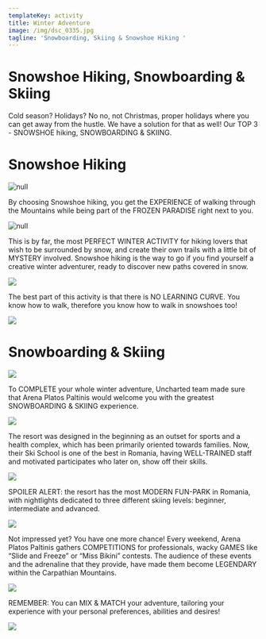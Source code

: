 ```yaml
---
templateKey: activity
title: Winter Adventure
image: /img/dsc_0335.jpg
tagline: 'Snowboarding, Skiing & Snowshoe Hiking '
---
```

# Snowshoe Hiking, Snowboarding & Skiing

Cold season? Holidays? No no, not Christmas, proper holidays where you can get away from the hustle. We have a solution for that as well! Our TOP 3 - SNOWSHOE hiking, SNOWBOARDING & SKIING.

# Snowshoe Hiking

![null](/img/snowshoe-description.png)

By choosing Snowshoe hiking, you get the EXPERIENCE of walking through the Mountains while being part of the FROZEN PARADISE right next to you. 

![null](/img/snowhike.png)

This is by far, the most PERFECT WINTER ACTIVITY for hiking lovers that wish to be surrounded by snow, and create their own trails with a little bit of MYSTERY involved. Snowshoe hiking is the way to go if you find yourself a creative winter adventurer, ready to discover new paths covered in snow. 

![](/img/snow-shoe-hike.png)

The best part of this activity is that there is NO LEARNING CURVE. You know how to walk, therefore you know how to walk in snowshoes too!

![](/img/snowshoe-hike.png)

# Snowboarding & Skiing

![](/img/ski-snowboarding-description.png)

To COMPLETE your whole winter adventure, Uncharted team made sure that Arena Platos Paltinis would welcome you with the greatest SNOWBOARDING & SKIING experience.

![](/img/arena-platos-paltinis-14-.jpg)

The resort was designed in the beginning as an outset for sports and a health complex, which has been primarily oriented towards families. Now, their Ski School is one of the best in Romania, having WELL-TRAINED staff and motivated participates who later on, show off their skills. 

![](/img/d8b55cb7aa.jpg)

SPOILER ALERT: the resort has the most MODERN FUN-PARK in Romania, with nightlights dedicated to three different skiing levels: beginner, intermediate and advanced. 

![](/img/arena-platos-paltinis-11-.jpg)

Not impressed yet? You have one more chance! Every weekend, Arena Platos Paltinis gathers COMPETITIONS for professionals, wacky GAMES like “Slide and Freeze” or “Miss Bikini” contests. The audience of these events and the adrenaline that they provide, have made them become LEGENDARY within the Carpathian Mountains. 

![](/img/arena-platos-bikini-race-3-.jpg)

REMEMBER: You can MIX & MATCH your adventure, tailoring your experience with your personal preferences, abilities and desires!

![](/img/arena-platos-paltinis-17-.jpg)
